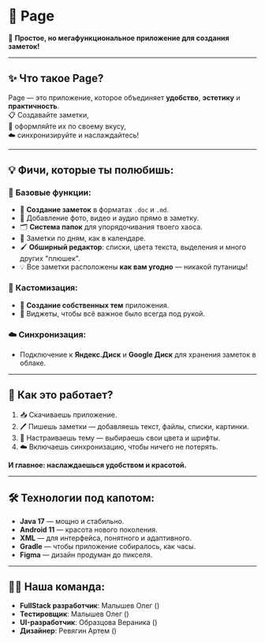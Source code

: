 # 📝 Page  
🎉 **Простое, но мегафункциональное приложение для создания заметок!**  

---

## ✨ **Что такое Page?**  
Page — это приложение, которое объединяет **удобство**, **эстетику** и **практичность**.  
📋 Создавайте заметки,  
🎨 оформляйте их по своему вкусу,  
☁️ синхронизируйте и наслаждайтесь!  

---

## 💡 **Фичи, которые ты полюбишь:**  
### 📌 **Базовые функции**:  
- 📝 **Создание заметок** в форматах `.doc` и `.md`.  
- 🌅 Добавление фото, видео и аудио прямо в заметку.  
- 🗂️ **Система папок** для упорядочивания твоего хаоса.  
- 📆 Заметки по дням, как в календаре.  
- 🖌️ **Обширный редактор**: списки, цвета текста, выделения и много других "плюшек".  
- 💡 Все заметки расположены **как вам угодно** — никакой путаницы!  

### 🎨 **Кастомизация**:  
- 🌈 **Создание собственных тем** приложения.  
- 📱 Виджеты, чтобы всё важное было всегда под рукой.

### ☁️ **Синхронизация**:  
- Подключение к **Яндекс.Диск** и **Google Диск** для хранения заметок в облаке.

---

## 🚀 **Как это работает?**  
1. 📥 Скачиваешь приложение.  
2. 🖊️ Пишешь заметки — добавляешь текст, файлы, списки, картинки.  
3. 🎨 Настраиваешь тему — выбираешь свои цвета и шрифты.  
4. ☁️ Включаешь синхронизацию, чтобы ничего не потерять.  

**И главное: наслаждаешься удобством и красотой.**

---

## 🛠️ **Технологии под капотом:**  
- **Java 17** — мощно и стабильно.  
- **Android 11** — красота нового поколения.  
- **XML** — для интерфейса, понятного и адаптивного.  
- **Gradle** — чтобы приложение собиралось, как часы.  
- **Figma** — дизайн продуман до пикселя.

---

## 👨‍💻 **Наша команда**:  
- **FullStack разработчик**: Малышев Олег ()
- **Тестировщик**: Малышев Олег ()
- **UI-разработчик**: Образцова Вераника ()
- **Дизайнер**: Ревягин Артем ()

